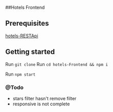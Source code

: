 ##Hotels Frontend

## Prerequisites
 [hotels-RESTApi](https://github.com/zayrus/hotels-RESTApi)
 
## Getting started

Run `git clone` 
Run `cd hotels-Frontend && npm i`

Run `npm start`

### @Todo 
- stars filter hasn't remove filter
- responsive is not complete
